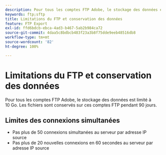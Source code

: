 ```yaml
---
description: Pour tous les comptes FTP Adobe, le stockage des données est limité à 2 Go (ou 63 fichiers). Les fichiers sont conservés sur ces comptes FTP pendant 90 jours.
keywords: ftp;sftp
title: Limitations du FTP et conservation des données
feature: FTP Export
exl-id: ffd6bdcb-ebca-4ad3-b467-5ab2b984ca72
source-git-commit: 4daa5c8bdbcb483f23a3b8f75dde9eeb48516db8
workflow-type: tm+mt
source-wordcount: '82'
ht-degree: 100%

---
```


# Limitations du FTP et conservation des données

Pour tous les comptes FTP Adobe, le stockage des données est limité à 10 Go. Les fichiers sont conservés sur ces comptes FTP pendant 90 jours.

## Limites des connexions simultanées

* Pas plus de 50 connexions simultanées au serveur par adresse IP source
* Pas plus de 20 nouvelles connexions en 60 secondes au serveur par adresse IP source
